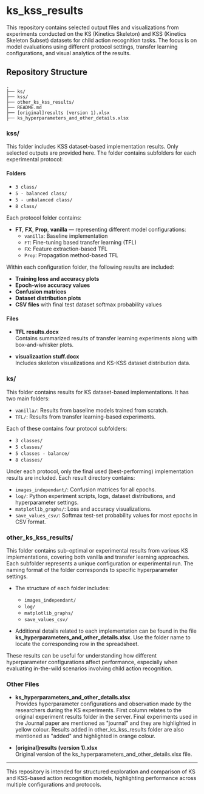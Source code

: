 # ks_kss_results

This repository contains selected output files and visualizations from experiments conducted on the KS (Kinetics Skeleton) and KSS (Kinetics Skeleton Subset) datasets for child action recognition tasks. The focus is on model evaluations using different protocol settings, transfer learning configurations, and visual analytics of the results.

## Repository Structure

```
.
├── ks/                            
├── kss/                           
├── other_ks_kss_results/         
├── README.md                     
├── [original]results (version 1).xlsx   
├── ks_hyperparameters_and_other_details.xlsx
```

### kss/

This folder includes KSS dataset-based implementation results. Only selected outputs are provided here. The folder contains subfolders for each experimental protocol:

#### Folders

- `3 class/`
- `5 - balanced class/`
- `5 - unbalanced class/`
- `8 class/`

Each protocol folder contains:

- **FT**, **FX**, **Prop**, **vanilla** — representing different model configurations:
  - `vanilla`: Baseline implementation
  - `FT`: Fine-tuning based transfer learning (TFL)
  - `FX`: Feature extraction-based TFL
  - `Prop`: Propagation method-based TFL 

Within each configuration folder, the following results are included:

- **Training loss and accuracy plots**
- **Epoch-wise accuracy values**
- **Confusion matrices**
- **Dataset distribution plots**
- **CSV files** with final test dataset softmax probability values

#### Files

- **TFL results.docx**  
  Contains summarized results of transfer learning experiments along with box-and-whisker plots.

- **visualizaation stuff.docx**  
  Includes skeleton visualizations and KS-KSS dataset distribution data.

### ks/

This folder contains results for KS dataset-based implementations. It has two main folders:

- `vanilla/`: Results from baseline models trained from scratch.
- `TFL/`: Results from transfer learning-based experiments.

Each of these contains four protocol subfolders:

- `3 classes/`
- `5 classes/`
- `5 classes - balance/`
- `8 classes/`

Under each protocol, only the final used (best-performing) implementation results are included. Each result directory contains:

- `images_independant/`: Confusion matrices for all epochs.
- `log/`: Python experiment scripts, logs, dataset distributions, and hyperparameter settings.
- `matplotlib_graphs/`: Loss and accuracy visualizations.
- `save_values_csv/`: Softmax test-set probability values for most epochs in CSV format.

### other_ks_kss_results/

This folder contains sub-optimal or experimental results from various KS implementations, covering both vanilla and transfer learning approaches. Each subfolder represents a unique configuration or experimental run. The naming format of the folder corresponds to specific hyperparameter settings.

- The structure of each folder includes:
  - `images_independant/`
  - `log/`
  - `matplotlib_graphs/`
  - `save_values_csv/`

- Additional details related to each implementation can be found in the file **ks_hyperparameters_and_other_details.xlsx**. Use the folder name to locate the corresponding row in the spreadsheet.

These results can be useful for understanding how different hyperparameter configurations affect performance, especially when evaluating in-the-wild scenarios involving child action recognition.

### Other Files

- **ks_hyperparameters_and_other_details.xlsx**  
  Provides hyperparameter configurations and observation made by the researchers during the KS experiments. First column relates to the original experiment results folder in the server. Final experiments used in the Journal paper are mentioned as "journal" and they are highlighted in yellow colour. Results added in other_ks_kss_results folder are also mentioned as "added" and highlighted in orange colour.

- **[original]results (version 1).xlsx**  
  Original version of the ks_hyperparameters_and_other_details.xlsx file.


---

This repository is intended for structured exploration and comparison of KS and KSS-based action recognition models, highlighting performance across multiple configurations and protocols.
